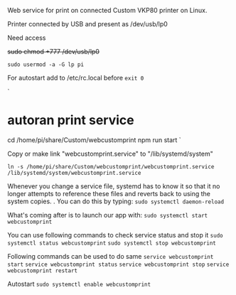 Web service for print on connected Custom VKP80 printer on Linux.

Printer connected by USB and present as /dev/usb/lp0

Need access

~~sudo chmod +777 /dev/usb/lp0~~

`sudo usermod -a -G lp pi`


For autostart add to /etc/rc.local before `exit 0`

`
# autoran print service
cd /home/pi/share/Custom/webcustomprint
npm run start
`

Copy or make link "webcustomprint.service" to "/lib/systemd/system"

`ln -s /home/pi/share/Custom/webcustomprint/webcustomprint.service /lib/systemd/system/webcustomprint.service`

Whenever you change a service file, systemd has to know it so that it no longer attempts to reference these files and reverts back to using the system copies. . You can do this by typing:
`sudo systemctl daemon-reload`

What's coming after is to launch our app with:
`sudo systemctl start webcustomprint`

You can use following commands to check service status and stop it
`sudo systemctl status webcustomprint` `sudo systemctl stop webcustomprint`

Following commands can be used to do same
`service webcustomprint start` `service webcustomprint status` `service webcustomprint stop`
`service webcustomprint restart`

Autostart
`sudo systemctl enable webcustomprint`